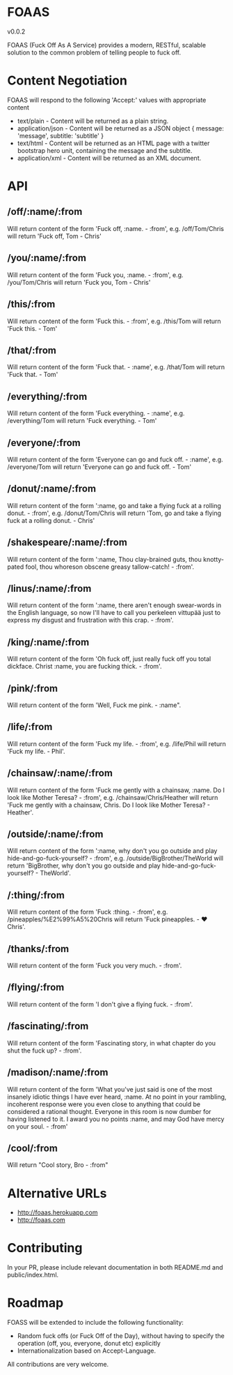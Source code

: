 # FOAAS

v0.0.2

FOAAS (Fuck Off As A Service) provides a modern, RESTful, scalable solution to the common problem of telling people to fuck off.

# Content Negotiation

FOAAS will respond to the following 'Accept:' values with appropriate content

* text/plain - Content will be returned as a plain string.
* application/json - Content will be returned as a JSON object { message: 'message', subtitle: 'subtitle' }
* text/html - Content will be returned as an HTML page with a twitter bootstrap hero unit, containing the message and the subtitle.
* application/xml - Content will be returned as an XML document.

# API

## /off/:name/:from

Will return content of the form 'Fuck off, :name. - :from', e.g. /off/Tom/Chris will return 'Fuck off, Tom - Chris'

## /you/:name/:from

Will return content of the form 'Fuck you, :name. - :from', e.g. /you/Tom/Chris will return 'Fuck you, Tom - Chris'

## /this/:from

Will return content of the form 'Fuck this. - :from', e.g. /this/Tom will return 'Fuck this. - Tom'

## /that/:from

Will return content of the form 'Fuck that. - :name', e.g. /that/Tom will return 'Fuck that. - Tom'

## /everything/:from

Will return content of the form 'Fuck everything. - :name', e.g. /everything/Tom will return 'Fuck everything. - Tom'

## /everyone/:from

Will return content of the form 'Everyone can go and fuck off. - :name', e.g. /everyone/Tom will return 'Everyone can go and fuck off. - Tom'

## /donut/:name/:from

Will return content of the form ':name, go and take a flying fuck at a rolling donut. - :from', e.g. /donut/Tom/Chris will return 'Tom, go and take a flying fuck at a rolling donut. - Chris'

## /shakespeare/:name/:from

Will return content of the form ':name, Thou clay-brained guts, thou knotty-pated fool, thou whoreson obscene greasy tallow-catch! - :from'.

## /linus/:name/:from

Will return content of the form ':name, there aren't enough swear-words in the English language, so now I'll have to call you perkeleen vittupää just to express my disgust and frustration with this crap. - :from'.

## /king/:name/:from

Will return content of the form 'Oh fuck off, just really fuck off you total dickface. Christ :name, you are fucking thick. - :from'.

## /pink/:from

Will return content of the form 'Well, Fuck me pink. - :name".

## /life/:from

Will return content of the form 'Fuck my life. - :from', e.g. /life/Phil will return 'Fuck my life. - Phil'.

## /chainsaw/:name/:from

Will return content of the form 'Fuck me gently with a chainsaw, :name. Do I look like Mother Teresa? - :from', e.g. /chainsaw/Chris/Heather will return 'Fuck me gently with a chainsaw, Chris. Do I look like Mother Teresa? - Heather'.

## /outside/:name/:from

Will return content of the form ':name, why don't you go outside and play hide-and-go-fuck-yourself? - :from', e.g. /outside/BigBrother/TheWorld will return 'BigBrother, why don't you go outside and play hide-and-go-fuck-yourself? - TheWorld'.

## /:thing/:from

Will return content of the form 'Fuck :thing. - :from', e.g. /pineapples/%E2%99%A5%20Chris will return 'Fuck pineapples. - ♥ Chris'.

## /thanks/:from

Will return content of the form 'Fuck you very much. - :from'.

## /flying/:from

Will return content of the form 'I don't give a flying fuck. - :from'.

## /fascinating/:from

Will return content of the form 'Fascinating story, in what chapter do you shut the fuck up? - :from'.

## /madison/:name/:from

Will return content of the form 'What you've just said is one of the most insanely idiotic things I have ever heard, :name. At no point in your rambling, incoherent response were you even close to anything that could be considered a rational thought. Everyone in this room is now dumber for having listened to it. I award you no points :name, and may God have mercy on your soul. -  :from'

## /cool/:from

Will return "Cool story, Bro - :from"


# Alternative URLs

- http://foaas.herokuapp.com
- http://foaas.com

# Contributing

In your PR, please include relevant documentation in both README.md and public/index.html.

# Roadmap

FOASS will be extended to include the following functionality:

* Random fuck offs (or Fuck Off of the Day), without having to specify the operation (off, you, everyone, donut etc) explicitly
* Internationalization based on Accept-Language.

All contributions are very welcome.
